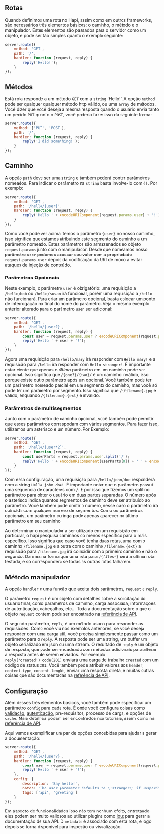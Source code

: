 ## Rotas

Quando definimos uma rota no Hapi, assim como em outros frameworks, são necessários três elementos básicos: o caminho, o método e o manipulador. Estes elementos são passados para o servidor como um objeto, e pode ser tão simples quanto o exemplo seguinte:

```javascript
server.route({
    method: 'GET',
    path: '/',
    handler: function (request, reply) {
        reply('Hello!');
    }
});
```

## Métodos

Está rota responde a um método `GET`  com a `string` 'Hello!'. A opção `method` pode ser qualquer qualquer método http válido, ou uma `array` de métodos. Você dizer que você deseja a mesma resposta quando o usuário envia tanto um pedido `PUT` quanto o `POST`, você poderia fazer isso da seguinte forma:

```javascript
server.route({
    method: ['PUT', 'POST'],
    path: '/',
    handler: function (request, reply) {
        reply('I did something!');
    }
});
```

## Caminho

A opção `path` deve ser uma `string` e também poderá conter parâmetros nomeados. Para indicar o parâmetro na `string` basta involve-lo com `{}`. Por exemplo: 

```javascript
server.route({
    method: 'GET',
    path: '/hello/{user}',
    handler: function (request, reply) {
        reply('Hello ' + encodeURIComponent(request.params.user) + '!');
    }
});
```

Como você pode ver acima, temos o parâmetro `{user}` no nosso caminho, isso significa que estamos atribuindo este segmento do caminho a um parâmetro nomeado. Estes parâmetros são armazenados no objeto `request.params` junto com o manipulador. Desde que nomeamos nosso parâmetro `user` podemos acessar seu valor com a propriedade `request.params.user` depois da codificação da URI de modo a evitar ataques de injeção de conteúdo.

### Parâmetros Opcionais

Neste exemplo, o parâmetro `user` é obrigatório: uma requisição a `/hello/bob` ou `/hello/susan` irá funcionar, porém uma requisição a `/hello` não funcionará. Para criar um parâmetro opcional, basta colocar um ponto de interrogação no final do nome do parâmetro. Veja o mesmo exemplo anterior alterado para o parâmetro `user` ser adicional: 

```javascript
server.route({
    method: 'GET',
    path: '/hello/{user?}',
    handler: function (request, reply) {
        const user = request.params.user ? encodeURIComponent(request.params.user) : 'stranger';
        reply('Hello ' + user + '!');
    }
});
```

Agora uma requisição para `/hello/mary` irá responder com `Hello mary!` e a requisição para `/hello` irá responder com `Hello stranger!`. É importante estar ciente que apenas o *último* parâmetro em um caminho pode ser opcional. Isso significa que `/{one?}/{two}/` é um caminho inválido, isso porque existe outro parâmetro após um opcional. Você também pode ter um parâmetro nomeado parcial em um segmento do caminho, mas você só pode ter um parâmetro por segmento. Isso significa que `/{filename}.jpg` é valido, enquando `/{filename}.{ext}` é inválido.

### Parâmetros de multisegmentos

Junto com o parâmetro de caminho opcional, você também pode permitir que esses parâmetros correspodam com vários segmentos. Para fazer isso, utilizamos um asterisco e um número. Por Exemplo: 

```javascript
server.route({
    method: 'GET',
    path: '/hello/{user*2}',
    handler: function (request, reply) {
        const userParts = request.params.user.split('/');
        reply('Hello ' + encodeURIComponent(userParts[0]) + ' ' + encodeURIComponent(userParts[1]) + '!');
    }
});
```

Com essa configuração, uma requisição para `/hello/john/doe` responderá com a string `Hello john doe!`. É importante notar que o parâmetro possui uma sequencia de caracteres com `/`. E por isso que fizemos um split no parâmetro para obter o usuário em duas partes separadas. O número após o asterisco indica quantos segmentos de caminho deve ser atribuído ao parâmetro. Você também pode omitir o numero, nesse caso o parâmetro irá coincidir com qualquer numero de segmentos. Como os parâmetros opcionais, um parâmetro curinga pode apenas aparecer no último parâmetro em seu caminho.

Ao determinar o manipulador a ser utilizado em um requisição em particular, o hapi pesquisa caminhos do menos específico para o mais específico. Isso significa que caso você tenha duas rotas, uma com o caminho `/filename.jpg` e a outra com o caminho `/filename.{ext}` a requisição para `/filename.jpg` irá coincidir com o primeiro caminho e não o segundo. Da mesma forma que uma rota para `/{files*}` será a ultima rota testada, e só corresponderá se todas as outras rotas falharem.

## Método manipulador

A opção `handler` é uma função que aceita dois parâmetros, `request` e `reply`.   

O parâmetro `request` é um objeto com detalhes sobre a solicitação do usuário final, como parâmetros de caminho, carga associada, informações de autenticação, cabeçalhos, etc... Toda a documentação sobre o que o objeto `request` contem pode ser encontrado na [referência de API](/api#request-properties).

O segundo parâmetro, `reply`, é um método usado para responder as requisições. Como você viu nos exemplos anteriores, se você deseja responder com uma carga útil, você precisa simplesmente passar como um parâmetro para o `reply`. A resposta pode ser uma string, um buffer um objeto serializado em json ou uma stream. O resultado de  `reply` é um objeto de resposta, que pode ser encadeado com métodos adicionais para alterar a resposta antes de serem enviados. Por exemplo `reply('created').code(201)` enviará uma carga de trabalho `created` com um código de status `201`. Você também pode atribuir valores aos `header`, `content-type`, `content-lenght`, enviar uma resposta direta, e muitas outras coisas que são documentadas na [referência de API](/api#response-object).

## Configuração

Além desses três elementos basicos, você também pode especificar um parâmetro `config` para cada rota. É onde você configura coisas como [validação](/tutorials/validation), [autenticação](/tutorials/auth), pré-requisitos, processo de carga, e opções de `cache`. Mais detalhes podem ser encontrados nos tutoriais, assim como na [referência de API](/api#route-options).

Aqui vamos exemplificar um par de opções concebidas para ajudar a gerar a documentação:

```javascript
server.route({
    method: 'GET',
    path: '/hello/{user?}',
    handler: function (request, reply) {
        const user = request.params.user ? encodeURIComponent(request.params.user) : 'stranger';
        reply('Hello ' + user + '!');
    },
    config: {
        description: 'Say hello!',
        notes: 'The user parameter defaults to \'stranger\' if unspecified',
        tags: ['api', 'greeting']
    }
});
```

Em aspecto de funcionalidades isso não tem nenhum efeito, entretando eles podem ser muito valiosos ao utilizar plugins como [lout](https://github.com/hapijs/lout) para gerar a documentação de sua API. O `metadate` é associado com esta rota, e logo depois se torna disponível para inspeção ou visualização.  
